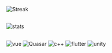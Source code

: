 ![Streak](http://github-readme-streak-stats.herokuapp.com?user=Luiz-eduardp&theme=dark&date_format=j%20M%5B%20Y%5D)
##
![stats](https://github-readme-stats.vercel.app/api?username=Luiz-eduardp&show_icons=true&theme=great-gatsby)
##
![vue](https://img.shields.io/badge/Vue.js-35495E?style=for-the-badge&logo=vuedotjs&logoColor=4FC08D)
![Quasar](https://img.shields.io/badge/Quasar-1976D2?style=for-the-badge&logo=quasar&logoColor=white)
![c++](https://img.shields.io/badge/C%23-239120?style=for-the-badge&logo=c-sharp&logoColor=white)
![flutter](https://img.shields.io/badge/Flutter-02569B?style=for-the-badge&logo=flutter&logoColor=white)
![unity](https://img.shields.io/badge/Unity-100000?style=for-the-badge&logo=unity&logoColor=white)
